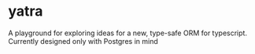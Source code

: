 # yatra
A playground for exploring ideas for a new, type-safe ORM for typescript.
Currently designed only with Postgres in mind 
